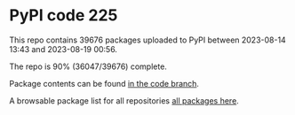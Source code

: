 # PyPI code 225

This repo contains 39676 packages uploaded to PyPI between 
2023-08-14 13:43 and 2023-08-19 00:56.

The repo is 90% (36047/39676) complete.

Package contents can be found [in the code branch](https://github.com/pypi-data/pypi-mirror-225/tree/code/packages).

A browsable package list for all repositories [all packages here](https://pypi-data.github.io/website/repositories/pypi-mirror-225).


